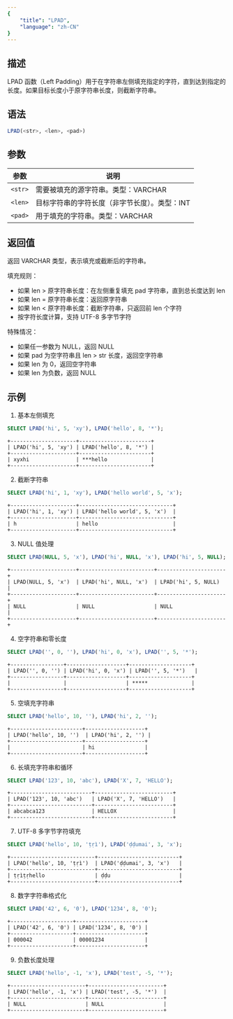```yaml
---
{
    "title": "LPAD",
    "language": "zh-CN"
}
---
```


## 描述

LPAD 函数（Left Padding）用于在字符串左侧填充指定的字符，直到达到指定的长度。如果目标长度小于原字符串长度，则截断字符串。

## 语法

```sql
LPAD(<str>, <len>, <pad>)
```

## 参数

| 参数      | 说明                           |
|---------|------------------------------|
| `<str>` | 需要被填充的源字符串。类型：VARCHAR |
| `<len>` | 目标字符串的字符长度（非字节长度）。类型：INT |
| `<pad>` | 用于填充的字符串。类型：VARCHAR |

## 返回值

返回 VARCHAR 类型，表示填充或截断后的字符串。

填充规则：
- 如果 len > 原字符串长度：在左侧重复填充 pad 字符串，直到总长度达到 len
- 如果 len = 原字符串长度：返回原字符串
- 如果 len < 原字符串长度：截断字符串，只返回前 len 个字符
- 按字符长度计算，支持 UTF-8 多字节字符

特殊情况：
- 如果任一参数为 NULL，返回 NULL
- 如果 pad 为空字符串且 len > str 长度，返回空字符串
- 如果 len 为 0，返回空字符串
- 如果 len 为负数，返回 NULL

## 示例

1. 基本左侧填充
```sql
SELECT LPAD('hi', 5, 'xy'), LPAD('hello', 8, '*');
```
```text
+---------------------+-----------------------+
| LPAD('hi', 5, 'xy') | LPAD('hello', 8, '*') |
+---------------------+-----------------------+
| xyxhi               | ***hello              |
+---------------------+-----------------------+
```

2. 截断字符串
```sql
SELECT LPAD('hi', 1, 'xy'), LPAD('hello world', 5, 'x');
```
```text
+---------------------+------------------------------+
| LPAD('hi', 1, 'xy') | LPAD('hello world', 5, 'x')  |
+---------------------+------------------------------+
| h                   | hello                        |
+---------------------+------------------------------+
```

3. NULL 值处理
```sql
SELECT LPAD(NULL, 5, 'x'), LPAD('hi', NULL, 'x'), LPAD('hi', 5, NULL);
```
```text
+---------------------+------------------------+----------------------+
| LPAD(NULL, 5, 'x')  | LPAD('hi', NULL, 'x')  | LPAD('hi', 5, NULL)  |
+---------------------+------------------------+----------------------+
| NULL                | NULL                   | NULL                 |
+---------------------+------------------------+----------------------+
```

4. 空字符串和零长度
```sql
SELECT LPAD('', 0, ''), LPAD('hi', 0, 'x'), LPAD('', 5, '*');
```
```text
+-----------------+-------------------+--------------------+
| LPAD('', 0, '') | LPAD('hi', 0, 'x') | LPAD('', 5, '*')   |
+-----------------+-------------------+--------------------+
|                 |                   | *****              |
+-----------------+-------------------+--------------------+
```

5. 空填充字符串
```sql
SELECT LPAD('hello', 10, ''), LPAD('hi', 2, '');
```
```text
+-----------------------+-------------------+
| LPAD('hello', 10, '')  | LPAD('hi', 2, '') |
+-----------------------+-------------------+
|                       | hi                |
+-----------------------+-------------------+
```

6. 长填充字符串和循环
```sql
SELECT LPAD('123', 10, 'abc'), LPAD('X', 7, 'HELLO');
```
```text
+--------------------------+-------------------------+
| LPAD('123', 10, 'abc')   | LPAD('X', 7, 'HELLO')   |
+--------------------------+-------------------------+
| abcabca123               | HELLOX                  |
+--------------------------+-------------------------+
```

7. UTF-8 多字节字符填充
```sql
SELECT LPAD('hello', 10, 'ṭṛì'), LPAD('ḍḍumai', 3, 'x');
```
```text
+---------------------------+--------------------------+
| LPAD('hello', 10, 'ṭṛì')  | LPAD('ḍḍumai', 3, 'x')   |
+---------------------------+--------------------------+
| ṭṛìṭṛhello                | ḍḍu                      |
+---------------------------+--------------------------+
```

8. 数字字符串格式化
```sql
SELECT LPAD('42', 6, '0'), LPAD('1234', 8, '0');
```
```text
+--------------------+----------------------+
| LPAD('42', 6, '0') | LPAD('1234', 8, '0') |
+--------------------+----------------------+
| 000042             | 00001234             |
+--------------------+----------------------+
```

9. 负数长度处理
```sql
SELECT LPAD('hello', -1, 'x'), LPAD('test', -5, '*');
```
```text
+------------------------+------------------------+
| LPAD('hello', -1, 'x') | LPAD('test', -5, '*')  |
+------------------------+------------------------+
| NULL                   | NULL                   |
+------------------------+------------------------+
```